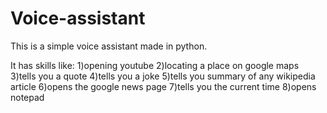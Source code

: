 # Voice-assistant
 
This is a simple voice assistant made in python.

It has skills like:
1)opening youtube
2)locating a place on google maps
3)tells you a quote
4)tells you a joke
5)tells you summary of any wikipedia article
6)opens the google news page
7)tells you the current time
8)opens notepad 

